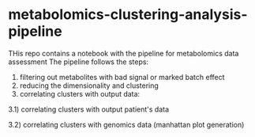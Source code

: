 # metabolomics-clustering-analysis-pipeline

THis repo contains a notebook with the pipeline for metabolomics data assessment
The pipeline follows the steps:
1) filtering out metabolites with bad signal or marked batch effect
2) reducing the dimensionality and clustering
3) correlating clusters with output data:
   
3.1)  correlating clusters with output patient's data


3.2)  correlating clusters with genomics data (manhattan plot generation)
